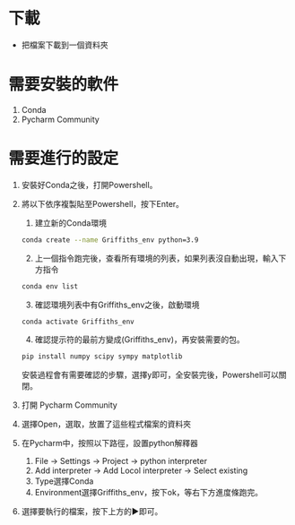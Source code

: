 # 下載
- 把檔案下載到一個資料夾

# 需要安裝的軟件
1. Conda
2. Pycharm Community

# 需要進行的設定

1. 安裝好Conda之後，打開Powershell。
2. 將以下依序複製貼至Powershell，按下Enter。
   1. 建立新的Conda環境
   ```bash
   conda create --name Griffiths_env python=3.9
   ```
   2. 上一個指令跑完後，查看所有環境的列表，如果列表沒自動出現，輸入下方指令
   ```bash
   conda env list
   ```
   3. 確認環境列表中有Griffiths_env之後，啟動環境
   ```bash
   conda activate Griffiths_env
   ```
   4. 確認提示符的最前方變成(Griffiths_env)，再安裝需要的包。
   ```bash
   pip install numpy scipy sympy matplotlib
   ```
   安裝過程會有需要確認的步驟，選擇y即可，全安裝完後，Powershell可以關閉。

3. 打開 Pycharm Community
4. 選擇Open，選取，放置了這些程式檔案的資料夾
5. 在Pycharm中，按照以下路徑，設置python解釋器
   1.  File -> Settings -> Project -> python interpreter
   2.  Add interpreter -> Add Locol interpreter -> Select existing
   3.  Type選擇Conda
   4.  Environment選擇Griffiths_env，按下ok，等右下方進度條跑完。
6.  選擇要執行的檔案，按下上方的▶即可。
